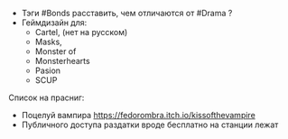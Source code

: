 - Тэги #Bonds  расставить, чем отличаются от #Drama ?
- Геймдизайн для:
  - Cartel, (нет на русском)
  - Masks, 
  - Monster of
  - Monsterhearts
  - Pasion
  - SCUP

Список на прасниг:
- Поцелуй вампира  https://fedorombra.itch.io/kissofthevampire
- Публичного доступа раздатки вроде бесплатно на станции лежат